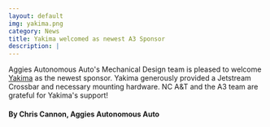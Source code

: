 ```yaml
---
layout: default
img: yakima.png
category: News
title: Yakima welcomed as newest A3 Sponsor
description: |
---
```

  Aggies Autonomous Auto's Mechanical Design team is pleased to welcome [Yakima](https://www.yakima.com/) as the newest sponsor. Yakima generously provided a Jetstream Crossbar and necessary mounting hardware. NC A&T and the A3 team are grateful for Yakima's support!

#### By Chris Cannon, Aggies Autonomous Auto
